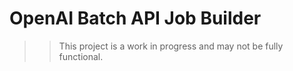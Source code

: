 # OpenAI Batch API Job Builder

>> This project is a work in progress and may not be fully functional.